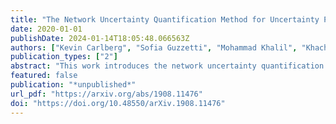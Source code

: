 ```yaml
---
title: "The Network Uncertainty Quantification Method for Uncertainty Propagation in Large-Scale Networks"
date: 2020-01-01
publishDate: 2024-01-14T18:05:48.066563Z
authors: ["Kevin Carlberg", "Sofia Guzzetti", "Mohammad Khalil", "Khachik Sargsyan"]
publication_types: ["2"]
abstract: "This work introduces the network uncertainty quantification (NetUQ) method for performing uncertainty propagation in systems composed of interconnected components. The method assumes the existence of a collection of components, each of which is characterized by exogenous-input random variables, endogenous-input random variables, output random variables, and a local uncertainty-propagation operator that computes output random variables from input random variables. The method assembles the full-system network by connecting components, which is achieved simply by associating endogenous-input random variables for each component with output random variables from other components; no other inter-component compatibility conditions are required. The network uncertainty-propagation problem is: Compute output random variables for all components given all exogenous-input random variables. To solve this problem, the method applies classical relaxation methods (i.e., Jacobi and Gauss--Seidel iteration with Anderson acceleration), which require only black-box evaluations of component uncertainty-propagation operators. Compared with other available methods, this approach is applicable to any network topology, promotes component independence by enabling components to employ tailored uncertainty-propagation operators, supports general functional representations of random variables, and requires no offline preprocessing stage. Also, because the method propagates functional representations of random variables throughout the network (and not, e.g., probability density functions), the joint distribution of any set of random variables throughout the network can be estimated a posteriori in a straightforward manner. We perform supporting convergence and error analysis and execute numerical experiments that demonstrate the weak- and strong-scaling performance of the method."
featured: false
publication: "*unpublished*"
url_pdf: "https://arxiv.org/abs/1908.11476"
doi: "https://doi.org/10.48550/arXiv.1908.11476"
---
```


